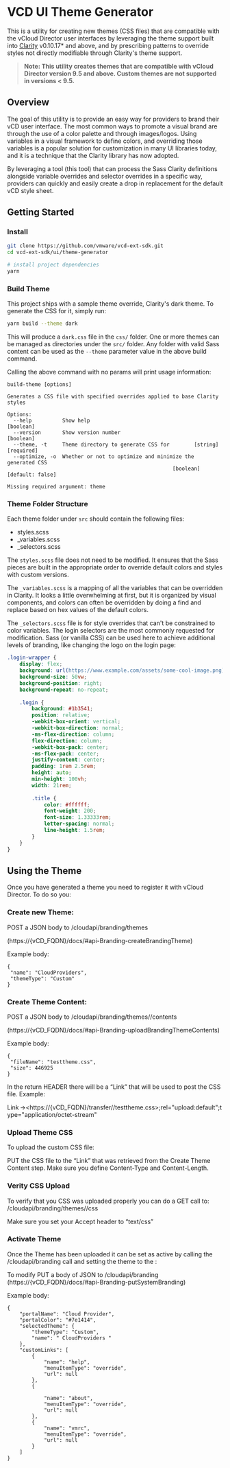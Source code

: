 # VCD UI Theme Generator #
This is a utility for creating new themes (CSS files) that are compatible with the vCloud Director user interfaces by leveraging the theme support built into [Clarity](https://github.com/vmware/clarity) v0.10.17* and above, and by prescribing patterns to override styles not directly modifiable through Clarity's theme support.

> **Note: This utility creates themes that are compatible with vCloud Director version 9.5 and above.  Custom themes are not supported in versions < 9.5.**

## Overview ##
The goal of this utility is to provide an easy way for providers to brand their vCD user interface.  The most common ways to promote a visual brand are through the use of a color palette and through images/logos.  Using variables in a visual framework to define colors, and overriding those variables is a popular solution for customization in many UI libraries today, and it is a technique that the Clarity library has now adopted.

By leveraging a tool (this tool) that can process the Sass Clarity definitions alongside variable overrides and selector overrides in a specific way, providers can quickly and easily create a drop in replacement for the default vCD style sheet.

## Getting Started ##
### Install ###
```bash
git clone https://github.com/vmware/vcd-ext-sdk.git
cd vcd-ext-sdk/ui/theme-generator

# install project dependencies
yarn
```

### Build Theme ###
This project ships with a sample theme override, Clarity's dark theme.  To generate the CSS for it, simply run:
```bash
yarn build --theme dark
```

This will produce a `dark.css` file in the `css/` folder.  One or more themes can be managed as directories under the `src/` folder.  Any folder with valid Sass content can be used as the `--theme` parameter value in the above build command.

Calling the above command with no params will print usage information:

```
build-theme [options]

Generates a CSS file with specified overrides applied to base Clarity styles

Options:
  --help          Show help                                            [boolean]
  --version       Show version number                                  [boolean]
  --theme, -t     Theme directory to generate CSS for        [string] [required]
  --optimize, -o  Whether or not to optimize and minimize the generated CSS
                                                      [boolean] [default: false]

Missing required argument: theme
```

### Theme Folder Structure ###
Each theme folder under `src` should contain the following files:
* styles.scss
* _variables.scss
* _selectors.scss

The `styles.scss` file does not need to be modified.  It ensures that the Sass pieces are built in the appropriate order to override default colors and styles with custom versions.

The `_variables.scss` is a mapping of all the variables that can be overridden in Clarity.  It looks a little overwhelming at first, but it is organized by visual components, and colors can often be overridden by doing a find and replace based on hex values of the default colors.

The `_selectors.scss` file is for style overrides that can't be constrained to color variables.  The login selectors are the most commonly requested for modification.  Sass (or vanilla CSS) can be used here to achieve additional levels of branding, like changing the logo on the login page:
```css
.login-wrapper {
    display: flex;
    background: url(https://www.example.com/assets/some-cool-image.png);
    background-size: 50vw;
    background-position: right;
    background-repeat: no-repeat;
    
    .login {
        background: #1b3541;
        position: relative;
        -webkit-box-orient: vertical;
        -webkit-box-direction: normal;
        -ms-flex-direction: column;
        flex-direction: column;
        -webkit-box-pack: center;
        -ms-flex-pack: center;
        justify-content: center;
        padding: 1rem 2.5rem;
        height: auto;
        min-height: 100vh;
        width: 21rem;
        
        .title {
            color: #ffffff;
            font-weight: 200;
            font-size: 1.33333rem;
            letter-spacing: normal;
            line-height: 1.5rem;
        }
    }
}
```

## Using the Theme ##
Once you have generated a theme you need to register it with vCloud Director. To do so you: 

### Create new Theme: ### 
POST a JSON body to /cloudapi/branding/themes 

(https://{vCD_FQDN}/docs/#api-Branding-createBrandingTheme) 

Example body: 
```
{ 
 "name": "CloudProviders", 
 "themeType": "Custom" 
} 
```

### Create Theme Content: ### 
POST a JSON body to /cloudapi/branding/themes/<NAME>/contents 

(https://{vCD_FQDN}/docs/#api-Branding-uploadBrandingThemeContents) 

Example body: 
```
{ 
 "fileName": "testtheme.css", 
 "size": 446925 
} 
```

In the return HEADER there will be a “Link” that will be used to post the CSS file. Example: 

Link →<https://{vCD_FQDN}/transfer/<UUID>/testtheme.css>;rel="upload:default";type="application/octet-stream" 

### Upload Theme CSS ### 
To upload the custom CSS file: 

PUT the CSS file to the “Link” that was retrieved from the Create Theme Content step. Make sure you define Content-Type and Content-Length.  

### Verity CSS Upload ###  
To verify that you CSS was uploaded properly you can do a GET call to: /cloudapi/branding/themes/<NAME>/css 

Make sure you set your Accept header to “text/css” 

### Activate Theme ### 
Once the Theme has been uploaded it can be set as active by calling the /cloudapi/branding call and setting the theme to the <NAME>: 

To modify PUT a body of JSON to /cloudapi/branding 
(https://{vCD_FQDN}/docs/#api-Branding-putSystemBranding) 

Example body: 
```
{ 
    "portalName": "Cloud Provider", 
    "portalColor": "#7e1414", 
    "selectedTheme": { 
        "themeType": "Custom", 
        "name": " CloudProviders " 
    }, 
    "customLinks": [ 
        { 
            "name": "help", 
            "menuItemType": "override", 
            "url": null 
        }, 
        { 

            "name": "about", 
            "menuItemType": "override", 
            "url": null 
        }, 
        { 
            "name": "vmrc", 
            "menuItemType": "override", 
            "url": null 
        } 
    ] 
} 







